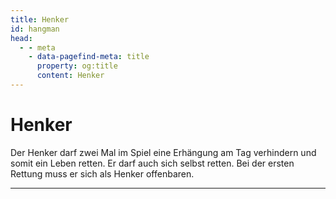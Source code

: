 ```yaml
---
title: Henker
id: hangman
head:
  - - meta
    - data-pagefind-meta: title
      property: og:title
      content: Henker
---
```

# Henker <TeamBadge team="Dorf" />

Der Henker darf zwei Mal im Spiel eine Erhängung am Tag verhindern und somit ein Leben retten. Er darf auch sich selbst retten. Bei der ersten Rettung muss er sich als Henker offenbaren.

---